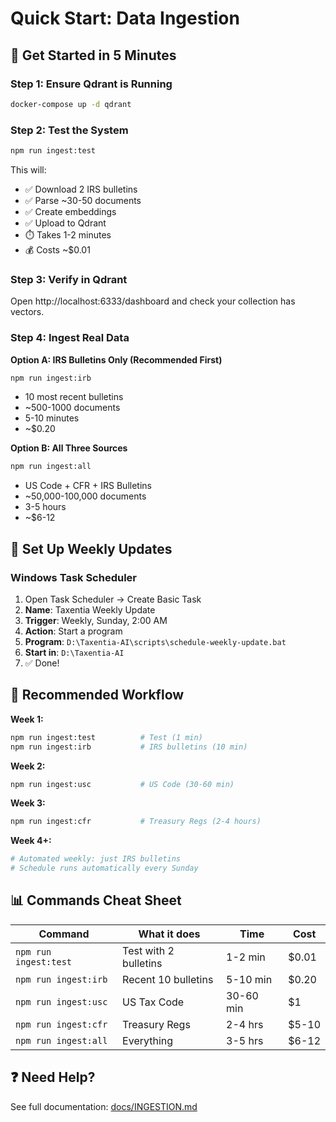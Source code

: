 # Quick Start: Data Ingestion

## 🚀 Get Started in 5 Minutes

### Step 1: Ensure Qdrant is Running
```bash
docker-compose up -d qdrant
```

### Step 2: Test the System
```bash
npm run ingest:test
```

This will:
- ✅ Download 2 IRS bulletins
- ✅ Parse ~30-50 documents
- ✅ Create embeddings
- ✅ Upload to Qdrant
- ⏱️ Takes 1-2 minutes
- 💰 Costs ~$0.01

### Step 3: Verify in Qdrant
Open http://localhost:6333/dashboard and check your collection has vectors.

### Step 4: Ingest Real Data

**Option A: IRS Bulletins Only (Recommended First)**
```bash
npm run ingest:irb
```
- 10 most recent bulletins
- ~500-1000 documents
- 5-10 minutes
- ~$0.20

**Option B: All Three Sources**
```bash
npm run ingest:all
```
- US Code + CFR + IRS Bulletins
- ~50,000-100,000 documents
- 3-5 hours
- ~$6-12

## 📅 Set Up Weekly Updates

### Windows Task Scheduler

1. Open Task Scheduler → Create Basic Task
2. **Name**: Taxentia Weekly Update
3. **Trigger**: Weekly, Sunday, 2:00 AM
4. **Action**: Start a program
5. **Program**: `D:\Taxentia-AI\scripts\schedule-weekly-update.bat`
6. **Start in**: `D:\Taxentia-AI`
7. ✅ Done!

## 🎯 Recommended Workflow

**Week 1:**
```bash
npm run ingest:test          # Test (1 min)
npm run ingest:irb           # IRS bulletins (10 min)
```

**Week 2:**
```bash
npm run ingest:usc           # US Code (30-60 min)
```

**Week 3:**
```bash
npm run ingest:cfr           # Treasury Regs (2-4 hours)
```

**Week 4+:**
```bash
# Automated weekly: just IRS bulletins
# Schedule runs automatically every Sunday
```

## 📊 Commands Cheat Sheet

| Command | What it does | Time | Cost |
|---------|-------------|------|------|
| `npm run ingest:test` | Test with 2 bulletins | 1-2 min | $0.01 |
| `npm run ingest:irb` | Recent 10 bulletins | 5-10 min | $0.20 |
| `npm run ingest:usc` | US Tax Code | 30-60 min | $1 |
| `npm run ingest:cfr` | Treasury Regs | 2-4 hrs | $5-10 |
| `npm run ingest:all` | Everything | 3-5 hrs | $6-12 |

## ❓ Need Help?

See full documentation: [docs/INGESTION.md](./INGESTION.md)
